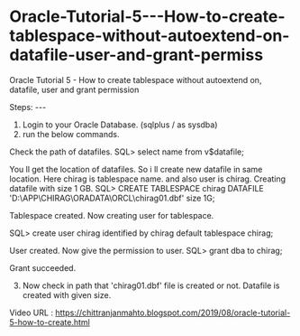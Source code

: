 # Oracle-Tutorial-5---How-to-create-tablespace-without-autoextend-on-datafile-user-and-grant-permiss
Oracle Tutorial 5 - How to create tablespace without autoextend on, datafile, user and grant permission


Steps: ---
1. Login to your Oracle Database. (sqlplus / as sysdba)
2. run the below commands.

 Check the path of datafiles.
 SQL> select name from v$datafile;

 You ll get the location of datafiles. So i ll create new datafile in same location.
 Here chirag is tablespace name. and also user is chirag. Creating datafile with size 1 GB.
 SQL> CREATE TABLESPACE chirag DATAFILE 'D:\APP\CHIRAG\ORADATA\ORCL\chirag01.dbf' size 1G;

Tablespace created. Now creating user for tablespace.

 SQL> create user chirag identified by chirag default tablespace chirag;

User created. Now give the permission to user.
 SQL> grant dba to chirag;

Grant succeeded.

3. Now check in path that 'chirag01.dbf' file is created or not.
 Datafile is created with given size.
 
 Video URL : https://chittranjanmahto.blogspot.com/2019/08/oracle-tutorial-5-how-to-create.html
